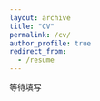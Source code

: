 ```yaml
---
layout: archive
title: "CV"
permalink: /cv/
author_profile: true
redirect_from:
  - /resume
---
```

等待填写
